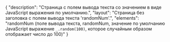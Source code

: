 {
"description": "Страница с полем вывода текста со значением в виде JavaScript выражения по умолчанию.",
"layout": "Страница без заголовка с полем вывода текста 'randomNum'.",
"elements": "randomNum (поле вывода текста, randomNum, значение по умолчанию JavaScript выражение `_.random(100)`, которое случайным образом отображает число до 100)"
}